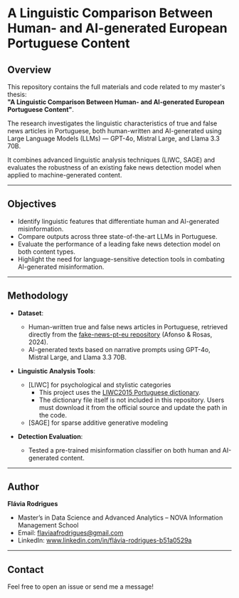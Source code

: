 # A Linguistic Comparison Between Human- and AI-generated European Portuguese Content

## Overview

This repository contains the full materials and code related to my master's thesis:  
**"A Linguistic Comparison Between Human- and AI-generated European Portuguese Content"**.

The research investigates the linguistic characteristics of true and false news articles in Portuguese, both human-written and AI-generated using Large Language Models (LLMs) — GPT-4o, Mistral Large, and Llama 3.3 70B.

It combines advanced linguistic analysis techniques (LIWC, SAGE) and evaluates the robustness of an existing fake news detection model when applied to machine-generated content.

---

## Objectives

- Identify linguistic features that differentiate human and AI-generated misinformation.
- Compare outputs across three state-of-the-art LLMs in Portuguese.
- Evaluate the performance of a leading fake news detection model on both content types.
- Highlight the need for language-sensitive detection tools in combating AI-generated misinformation.

---

## Methodology

- **Dataset**:  
  - Human-written true and false news articles in Portuguese, retrieved directly from the 
[fake-news-pt-eu repository](https://github.com/ro-afonso/fake-news-pt-eu) (Afonso & Rosas, 2024). 
  - AI-generated texts based on narrative prompts using GPT-4o, Mistral Large, and Llama 3.3 70B.

- **Linguistic Analysis Tools**:  
  - [LIWC] for psychological and stylistic categories  
    - This project uses the [LIWC2015 Portuguese dictionary](https://github.com/LaCAfe/LIWC2015pt).  
    - The dictionary file itself is not included in this repository. Users must download it from the official source and update the path in the code.  
  - [SAGE] for sparse additive generative modeling


- **Detection Evaluation**:  
  - Tested a pre-trained misinformation classifier on both human and AI-generated content.

---

## Author

**Flávia Rodrigues**  
- Master’s in Data Science and Advanced Analytics – NOVA Information Management School 
- Email: flaviaafrodrigues@gmail.com 
- LinkedIn: www.linkedin.com/in/flávia-rodrigues-b51a0529a

---

## Contact

Feel free to open an issue or send me a message!

